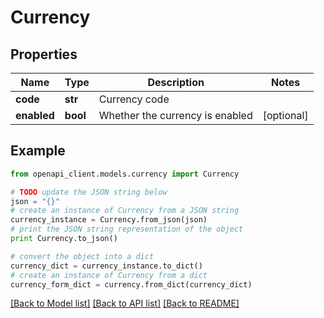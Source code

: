 # Currency


## Properties
Name | Type | Description | Notes
------------ | ------------- | ------------- | -------------
**code** | **str** | Currency code | 
**enabled** | **bool** | Whether the currency is enabled | [optional] 

## Example

```python
from openapi_client.models.currency import Currency

# TODO update the JSON string below
json = "{}"
# create an instance of Currency from a JSON string
currency_instance = Currency.from_json(json)
# print the JSON string representation of the object
print Currency.to_json()

# convert the object into a dict
currency_dict = currency_instance.to_dict()
# create an instance of Currency from a dict
currency_form_dict = currency.from_dict(currency_dict)
```
[[Back to Model list]](../README.md#documentation-for-models) [[Back to API list]](../README.md#documentation-for-api-endpoints) [[Back to README]](../README.md)



